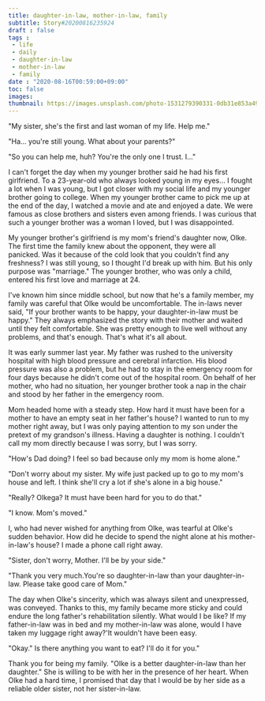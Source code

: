 ```yaml
---
title: daughter-in-law, mother-in-law, family 
subtitle: Story#20200816235924
draft : false
tags : 
 - life 
 - daily
 - daughter-in-law
 - mother-in-law
 - family
date : "2020-08-16T00:59:00+09:00"
toc: false
images: 
thumbnail: https://images.unsplash.com/photo-1531279390331-0db31e853a49?ixlib=rb-1.2.1&q=80&fm=jpg&crop=entropy&cs=tinysrgb&w=1080&fit=max&ixid=eyJhcHBfaWQiOjE1NTU0OX0
---
```


"My sister, she's the first and last woman of my life. Help me."  

"Ha... you're still young. What about your parents?"  

"So you can help me, huh? You're the only one I trust. I..."  

I can't forget the day when my younger brother said he had his first girlfriend. To a 23-year-old who always looked young in my eyes... I fought a lot when I was young, but I got closer with my social life and my younger brother going to college. When my younger brother came to pick me up at the end of the day, I watched a movie and ate and enjoyed a date. We were famous as close brothers and sisters even among friends. I was curious that such a younger brother was a woman I loved, but I was disappointed.  

My younger brother's girlfriend is my mom's friend's daughter now, Olke. The first time the family knew about the opponent, they were all panicked. Was it because of the cold look that you couldn't find any freshness? I was still young, so I thought I'd break up with him. But his only purpose was "marriage." The younger brother, who was only a child, entered his first love and marriage at 24.  

I've known him since middle school, but now that he's a family member, my family was careful that Olke would be uncomfortable. The in-laws never said, "If your brother wants to be happy, your daughter-in-law must be happy." They always emphasized the story with their mother and waited until they felt comfortable. She was pretty enough to live well without any problems, and that's enough. That's what it's all about.  

It was early summer last year. My father was rushed to the university hospital with high blood pressure and cerebral infarction. His blood pressure was also a problem, but he had to stay in the emergency room for four days because he didn't come out of the hospital room. On behalf of her mother, who had no situation, her younger brother took a nap in the chair and stood by her father in the emergency room.  

Mom headed home with a steady step. How hard it must have been for a mother to have an empty seat in her father's house? I wanted to run to my mother right away, but I was only paying attention to my son under the pretext of my grandson's illness. Having a daughter is nothing. I couldn't call my mom directly because I was sorry, but I was sorry.  

"How's Dad doing? I feel so bad because only my mom is home alone."  

"Don't worry about my sister. My wife just packed up to go to my mom's house and left. I think she'll cry a lot if she's alone in a big house."  

"Really? Olkega? It must have been hard for you to do that."  

"I know. Mom's moved."  

I, who had never wished for anything from Olke, was tearful at Olke's sudden behavior. How did he decide to spend the night alone at his mother-in-law's house? I made a phone call right away.  

"Sister, don't worry, Mother. I'll be by your side."  

"Thank you very much.You're so daughter-in-law than your daughter-in-law. Please take good care of Mom."  

The day when Olke's sincerity, which was always silent and unexpressed, was conveyed. Thanks to this, my family became more sticky and could endure the long father's rehabilitation silently. What would I be like? If my father-in-law was in bed and my mother-in-law was alone, would I have taken my luggage right away?'It wouldn't have been easy.  

"Okay." Is there anything you want to eat? I'll do it for you."  

  

Thank you for being my family. "Olke is a better daughter-in-law than her daughter." She is willing to be with her in the presence of her heart. When Olke had a hard time, I promised that day that I would be by her side as a reliable older sister, not her sister-in-law.  

